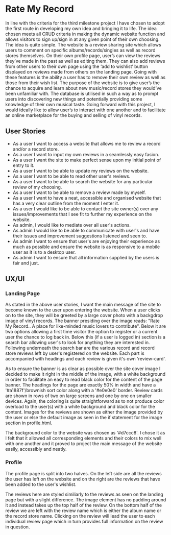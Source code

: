 # Rate My Record

In line with the criteria for the third milestone project I have chosen to adopt the first route in developing my own idea and bringing it to life. The idea chosen meets all CRUD criteria in making the dynamic website function and allows visitors to sign up/sign in at any given point of their own choosing.
The idea is quite simple. The website is a review sharing site which allows users to comment on specific albums/records/singles as well as record stores themselves. On their own profile page, user’s can view the reviews they’ve made in the past as well as editing them. They can also add reviews from other users to their own page using the ‘add to wishlist’ button displayed on reviews made from others on the landing page. Going with these features is the ability a user has to remove their own review as well as those from their wish list. 
The purpose of the website is to give user’s the chance to acquire and learn about new music/record stores they would’ve been unfamiliar with. The database is utilised in such a way as to prompt users into discovering new things and potentially providing some knowledge of their own musical taste. 
Going forward with this project, I would ideally like to allow user’s to interact with one another and to facilitate an online marketplace for the buying and selling of vinyl records. 

## User Stories 

- As a user I want to access a website that allows me to review a record and/or a record store.
- As a user I want to input my own reviews in a seamlessly easy fasion.
- As a user I want the site to make perfect sense upon my initial point of entry to it.
- As a user I want to be able to update my reviews on the website.
- As a user I want to be able to read other user's reviews.
- As a user I want to be able to search the website for any particular review of my choosing.
- As a user I want to be able to remove a review made by myself.
- As a user I want to have a neat, accessible and organised website that has a very clear outline from the moment I enter it.
- As a user I would like to be able to contact the site owner(s) over any issues/improvements that I see fit to further my experience on the website.
- As admin, I would like to mediate over all user's actions.
- As admin I would like to be able to communicate with user's and have their issues and improvement suggestions listened and seen to.
- As admin I want to ensure that user's are enjoying their experience as much as possible and ensure the website is as responsive to a mobile user as it is to a desktop user.
- As admin I want to ensure that all information supplied by the users is fair and just.


## UX/UI

### Landing Page

As stated in the above user stories, I want the main message of the site to become known to the user upon entering the website. When a user clicks on to the site, they will be greeted by a large cover photo with a backgdrop image of vinyl records. The banner presiding over the image reads: "Rate My Record.. A place for like-minded music lovers to contribute". Below it are two options allowing a first time visitor the option to register or a current user the chance to log back in. Below this (if a user is logged in) section is a search bar allowing user's to look for anything they are interested in. Following underneath the search bar are the various record and record store reviews left by user's registered on the website. Each part is accompanied with headings and each review is given it's own 'review-card'.

As to ensure the banner is as clear as possible over the site cover image I decided to make it right in the middle of the image, with a white background in order to facilitate an easy to read black color for the content of the page banner. The headings for the page are exactly 50% in width and have a '#a1887f'/brownish sort color along with a '#e0e0e0' border. Review cards are shown in rows of two on large screens and one by one on smaller devices. Again, the coloring is quite straightforward as to not produce color overload to the user(s) with a white background and black color for the content. Images for the reviews are shown as either the image provided by the user or else the default image as seen in the if statement for the image section in profile.html.

The background color to the website was chosen as '#d7ccc8'. I chose it as I felt that it allowed all corresponding elements and their colors to mix well with one another and it proved to project the main message of the website easily, accessibly and neatly.

### Profile

The profile page is split into two halves. On the left side are all the reviews the user has left on the website and on the right are the reviews that have been added to the user's wishlist. 

The reviews here are styled similiarly to the reviews as seen on the landing page but with a slight difference. The image element has no padding around it and instead takes up the top half of the review. On the bottom half of the review we are left with the review name which is either the album name or the record store name. Clicking on the review will lead the user to each individual review page which in turn provides full information on the review in question. 

